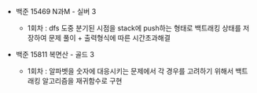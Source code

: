 - 백준 15469 N과M - 실버 3
    - 1회차 : dfs 도중 분기된 시점을 stack에 push하는 형태로 백트래킹 상태를 저장하여 문제 풀이 + 출력형식에 따른 시간초과해결


- 백준 15811 복면산 - 골드 3
    - 1회차 : 알파벳을 숫자에 대응시키는 문제에서 각 경우를 고려하기 위해서 백트래킹 알고리즘을 재귀함수로 구현 